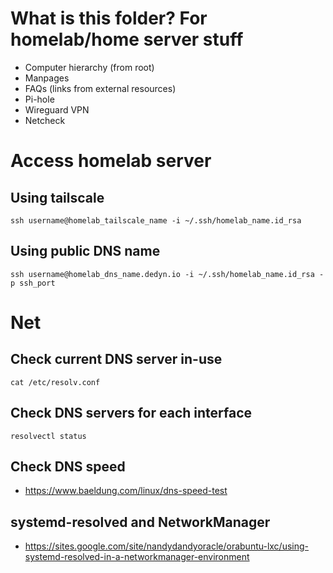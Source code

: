 # What is this folder? For homelab/home server stuff
- Computer hierarchy (from root)
- Manpages
- FAQs (links from external resources)
- Pi-hole
- Wireguard VPN
- Netcheck

# Access homelab server
## Using tailscale
`ssh username@homelab_tailscale_name -i ~/.ssh/homelab_name.id_rsa`

## Using public DNS name
`ssh username@homelab_dns_name.dedyn.io -i ~/.ssh/homelab_name.id_rsa -p ssh_port`

# Net
## Check current DNS server in-use
`cat /etc/resolv.conf `
## Check DNS servers for each interface
`resolvectl status`
## Check DNS speed
- https://www.baeldung.com/linux/dns-speed-test
## systemd-resolved and NetworkManager
- https://sites.google.com/site/nandydandyoracle/orabuntu-lxc/using-systemd-resolved-in-a-networkmanager-environment
